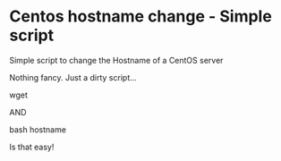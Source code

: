 # Centos hostname change - Simple script
Simple script to change the Hostname of a CentOS server

Nothing fancy. Just a dirty script...

wget

AND

bash hostname

Is that easy!
